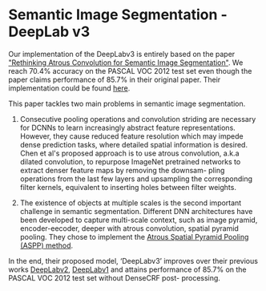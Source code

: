 # Semantic Image Segmentation - DeepLab v3

Our implementation of the DeepLabv3 is entirely based on the paper ["Rethinking Atrous Convolution for Semantic Image Segmentation"](https://arxiv.org/abs/1706.05587). We reach 70.4% accuracy on the PASCAL VOC 2012 test set even though the paper claims performance of 85.7% in their original paper. Their implementation could be found [here](https://github.com/tensorflow/models/tree/master/research/deeplab).

This paper tackles two main problems in semantic image segmentation. 

1) Consecutive pooling operations and convolution striding are necessary for DCNNs to learn increasingly abstract feature representations. However, they cause reduced feature resolution which may impede dense prediction tasks, where detailed spatial information is desired.  Chen et al's proposed approach is to use atrous convolution, a.k.a dilated convolution, to repurpose ImageNet pretrained networks to extract denser feature maps by removing the downsam- pling operations from the last few layers and upsampling the corresponding filter kernels, equivalent to inserting holes between filter weights.

2) The existence of objects at multiple scales is the second important challenge in semantic segmentation. Different DNN architectures have been developed to capture multi-scale context, such as image pyramid, encoder-eecoder, deeper with atrous convolution, spatial pyramid pooling. They chose to implement the [Atrous Spatial Pyramid Pooling (ASPP) method](https://arxiv.org/abs/1606.00915). 

In the end, their proposed model, ‘DeepLabv3’ improves over their previous works [DeepLabv2](https://arxiv.org/abs/1606.00915), [DeepLabv1](https://arxiv.org/abs/1412.7062) and attains performance of 85.7% on the PASCAL VOC 2012 test set without DenseCRF post- processing. 
